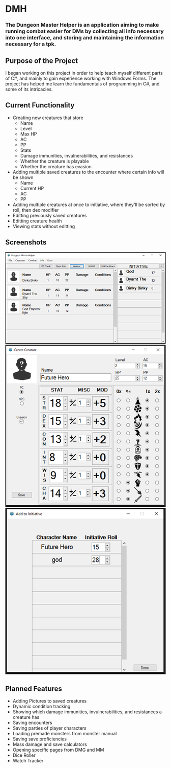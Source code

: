 # DMH

### The Dungeon Master Helper is an application aiming to make running combat easier for DMs by collecting all info necessary into one interface, and storing and maintaining the information necessary for a tpk.

## Purpose of the Project
I began working on this project in order to help teach myself different parts of C#, and mainly to gain experience working with Windows Forms. The project has helped me learn the fundamentals of programming in C#, and some of its intricacies.

## Current Functionality
- Creating new creatures that store
  - Name
  - Level
  - Max HP
  - AC
  - PP
  - Stats
  - Damage immunities, invulnerabilities, and resistances
  - Whether the creature is playable
  - Whether the creature has evasion
- Adding multiple saved creatures to the encounter where certain info will be shown
  - Name
  - Current HP
  - AC
  - PP
- Adding multiple creatures at once to initiative, where they'll be sorted by roll, then dex modifier
- Editting previously saved creatures
- Editting creature health
- Viewing stats without editting

## Screenshots
![](https://github.com/cartex10/DMH/blob/main/img/git/mainPage.PNG)
![](https://github.com/cartex10/DMH/blob/main/img/git/createCreature.PNG)
![](https://github.com/cartex10/DMH/blob/main/img/git/addtoinitiative.PNG)

## Planned Features
- Adding Pictures to saved creatures
- Dynamic condition tracking
- Showing which damage immunities, invulnerabilities, and resistances a creature has
- Saving encounters
- Saving parties of player characters
- Loading premade monsters from monster manual
- Saving save proficiencies
- Mass damage and save calculators
- Opening specific pages from DMG and MM
- Dice Roller
- Watch Tracker
